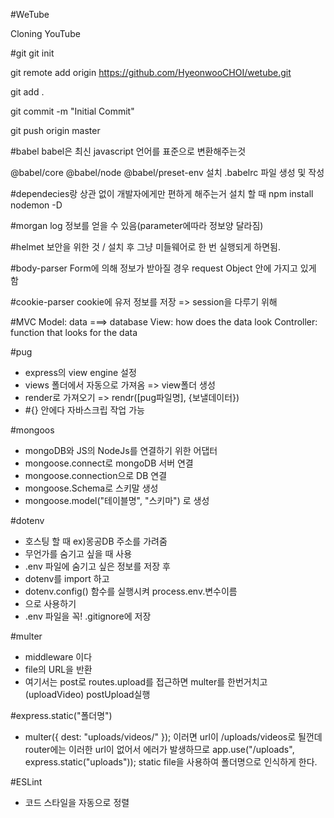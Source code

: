 #WeTube

Cloning YouTube

#git
git init

git remote add origin https://github.com/HyeonwooCHOI/wetube.git

git add .

git commit -m "Initial Commit"

git push origin master

#babel
babel은 최신 javascript 언어를 표준으로 변환해주는것

@babel/core @babel/node @babel/preset-env 설치
.babelrc 파일 생성 및 작성

#dependecies랑 상관 없이 개발자에게만 편하게 해주는거 설치 할 때
npm install nodemon -D

#morgan
log 정보를 얻을 수 있음(parameter에따라 정보양 달라짐)

#helmet
보안을 위한 것 / 설치 후 그냥 미들웨어로 한 번 실행되게 하면됨.

#body-parser
Form에 의해 정보가 받아질 경우 request Object 안에 가지고 있게 함

#cookie-parser
cookie에 유저 정보를 저장 => session을 다루기 위해

#MVC
Model: data ===> database
View: how does the data look
Controller: function that looks for the data

#pug

- express의 view engine 설정
- views 폴더에서 자동으로 가져옴 => view폴더 생성
- render로 가져오기 => rendr([pug파일명], {보낼데이터})
- #{} 안에다 자바스크립 작업 가능

#mongoos

- mongoDB와 JS의 NodeJs를 연결하기 위한 어댑터
- mongoose.connect로 mongoDB 서버 연결
- mongoose.connection으로 DB 연결
- mongoose.Schema로 스키말 생성
- mongoose.model("테이블명", "스키마") 로 생성

#dotenv

- 호스팅 할 때 ex)몽공DB 주소를 가려줌
- 무언가를 숨기고 싶을 때 사용
- .env 파일에 숨기고 싶은 정보를 저장 후
- dotenv를 import 하고
- dotenv.config() 함수를 실행시켜 process.env.변수이름
- 으로 사용하기
- .env 파일을 꼭! .gitignore에 저장

#multer

- middleware 이다
- file의 URL을 반환
- 여기서는 post로 routes.upload를 접근하면
  multer를 한번거치고(uploadVideo) postUpload실행

#express.static("폴더명")

- multer({ dest: "uploads/videos/" }); 이러면
  url이 /uploads/videos로 될껀데
  router에는 이러한 url이 없어서 에러가 발생하므로
  app.use("/uploads", express.static("uploads"));
  static file을 사용하여 폴더명으로 인식하게 한다.

#ESLint

- 코드 스타일을 자동으로 정렬

